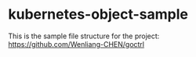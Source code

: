 # kubernetes-object-sample

This is the sample file structure for the project: https://github.com/Wenliang-CHEN/goctrl
